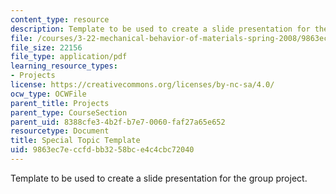 ```yaml
---
content_type: resource
description: Template to be used to create a slide presentation for the group project.
file: /courses/3-22-mechanical-behavior-of-materials-spring-2008/9863ec7eccfdbb3258bce4c4cbc72040_spectopictemplat.pdf
file_size: 22156
file_type: application/pdf
learning_resource_types:
- Projects
license: https://creativecommons.org/licenses/by-nc-sa/4.0/
ocw_type: OCWFile
parent_title: Projects
parent_type: CourseSection
parent_uid: 8388cfe3-4b2f-b7e7-0060-faf27a65e652
resourcetype: Document
title: Special Topic Template
uid: 9863ec7e-ccfd-bb32-58bc-e4c4cbc72040
---
```

Template to be used to create a slide presentation for the group project.